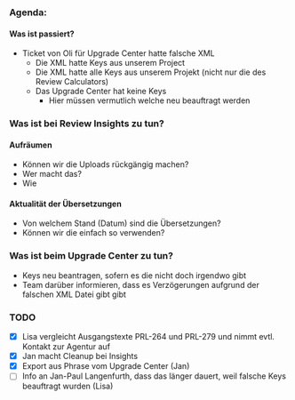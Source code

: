 ### Agenda:

#### Was ist passiert?
- Ticket von Oli für Upgrade Center hatte falsche XML
	- Die XML hatte Keys aus unserem Project
	- Die XML hatte alle Keys aus unserem Projekt (nicht nur die des Review Calculators)
	- Das Upgrade Center hat keine Keys
		- Hier müssen vermutlich welche neu beauftragt werden

### Was ist bei Review Insights zu tun?
#### Aufräumen
- Können wir die Uploads rückgängig machen?
- Wer macht das?
- Wie 

#### Aktualität der Übersetzungen
- Von welchem Stand (Datum) sind die Übersetzungen?
- Können wir die einfach so verwenden?


### Was ist beim Upgrade Center zu tun?
- Keys neu beantragen, sofern es die nicht doch irgendwo gibt
- Team darüber informieren, dass es Verzögerungen aufgrund der falschen XML Datei gibt gibt

### TODO
- [x] Lisa vergleicht Ausgangstexte PRL-264 und PRL-279 und nimmt evtl. Kontakt zur Agentur auf
- [x] Jan macht Cleanup bei Insights
- [x] Export aus Phrase vom Upgrade Center (Jan)
- [ ] Info an Jan-Paul Langenfurth, dass das länger dauert, weil falsche Keys beauftragt wurden (Lisa)
